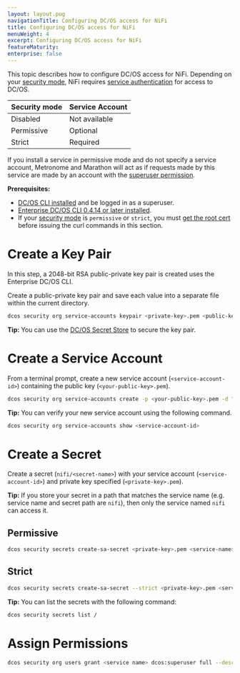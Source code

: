 ```yaml
---
layout: layout.pug
navigationTitle: Configuring DC/OS access for NiFi
title: Configuring DC/OS access for NiFi
menuWeight: 4
excerpt: Configuring DC/OS access for NiFi
featureMaturity:
enterprise: false
---
```


This topic describes how to configure DC/OS access for NiFi. Depending on your [security mode](/1.12/security/ent/#security-modes/), NiFi requires [service authentication](/1.12/security/ent/service-auth/) for access to DC/OS.

| Security mode | Service Account |
|---------------|-----------------------|
| Disabled      | Not available   |
| Permissive    | Optional   |
| Strict        | Required |

If you install a service in permissive mode and do not specify a service account, Metronome and Marathon will act as if requests made by this service are made by an account with the [superuser permission](/1.12/security/ent/perms-reference/#superuser).

**Prerequisites:**

- [DC/OS CLI installed](/1.12/cli/install/) and be logged in as a superuser.
- [Enterprise DC/OS CLI 0.4.14 or later installed](/1.12/cli/enterprise-cli/#ent-cli-install).
- If your [security mode](/1.12/security/ent/#security-modes/) is `permissive` or `strict`, you must [get the root cert](/1.12/security/ent/tls-ssl/get-cert/) before issuing the curl commands in this section.

# <a name="create-a-keypair"></a>Create a Key Pair
In this step, a 2048-bit RSA public-private key pair is created uses the Enterprise DC/OS CLI.

Create a public-private key pair and save each value into a separate file within the current directory.

```bash
dcos security org service-accounts keypair <private-key>.pem <public-key>.pem
```

**Tip:** You can use the [DC/OS Secret Store](/1.12/security/ent/secrets/) to secure the key pair.

# <a name="create-a-service-account"></a>Create a Service Account

From a terminal prompt, create a new service account (`<service-account-id>`) containing the public key (`<your-public-key>.pem`).

```bash
dcos security org service-accounts create -p <your-public-key>.pem -d "dcos_nifi" <service-name>
```

**Tip:** You can verify your new service account using the following command.

```bash
dcos security org service-accounts show <service-account-id>
```

# <a name="create-a-secret"></a>Create a Secret
Create a secret (`nifi/<secret-name>`) with your service account (`<service-account-id>`) and private key specified (`<private-key>.pem`).

**Tip:** If you store your secret in a path that matches the service name (e.g. service name and secret path are `nifi`), then only the service named `nifi` can access it.

## Permissive

```bash
dcos security secrets create-sa-secret <private-key>.pem <service-name> <service name secret>
```

## Strict

```bash
dcos security secrets create-sa-secret --strict <private-key>.pem <service-name> <service name secret>
```

**Tip:**
You can list the secrets with the following command:

```bash
dcos security secrets list /
```

# <a name="assign-permissions"></a> Assign Permissions
```bash
dcos security org users grant <service name> dcos:superuser full --description "grant permission to superuser"
```


